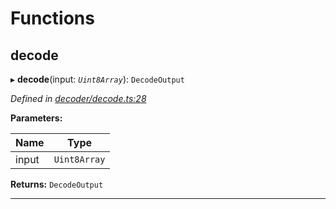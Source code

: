 

# Functions

<a id="decode"></a>

##  decode

▸ **decode**(input: *`Uint8Array`*): `DecodeOutput`

*Defined in [decoder/decode.ts:28](https://github.com/polkadot-js/common/blob/dc996ef/packages/util-rlp/src/decoder/decode.ts#L28)*

**Parameters:**

| Name | Type |
| ------ | ------ |
| input | `Uint8Array` |

**Returns:** `DecodeOutput`

___

